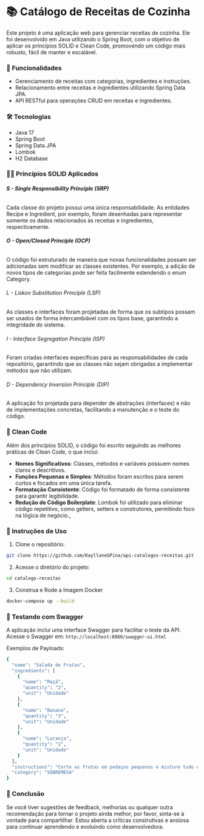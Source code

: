 # 📚 Catálogo de Receitas de Cozinha

Este projeto é uma aplicação web para gerenciar receitas de cozinha. Ele foi desenvolvido em Java utilizando o Spring Boot, com o objetivo de aplicar os princípios SOLID e Clean Code, promovendo um código mais robusto, fácil de manter e escalável.

### 🚀  Funcionalidades
- Gerenciamento de receitas com categorias, ingredientes e instruções.
- Relacionamento entre receitas e ingredientes utilizando Spring Data JPA.
- API RESTful para operações CRUD em receitas e ingredientes.

### 🛠️  Tecnologias
- Java 17
- Spring Boot
- Spring Data JPA
- Lombok
- H2 Database

### 🧑‍💻 Princípios SOLID Aplicados

###### **S - Single Responsibility Principle (SRP)**
Cada classe do projeto possui uma única responsabilidade. As entidades Recipe e Ingredient, por exemplo, foram desenhadas para representar somente os dados relacionados às receitas e ingredientes, respectivamente.

###### **O - Open/Closed Principle (OCP)**
O código foi estruturado de maneira que novas funcionalidades possam ser adicionadas sem modificar as classes existentes. Por exemplo, a adição de novos tipos de categorias pode ser feita facilmente estendendo o enum Category.

###### L - Liskov Substitution Principle (LSP)
As classes e interfaces foram projetadas de forma que os subtipos possam ser usados de forma intercambiável com os tipos base, garantindo a integridade do sistema.

###### I - Interface Segregation Principle (ISP)
Foram criadas interfaces específicas para as responsabilidades de cada repositório, garantindo que as classes não sejam obrigadas a implementar métodos que não utilizam.

###### D - Dependency Inversion Principle (DIP)
A aplicação foi projetada para depender de abstrações (interfaces) e não de implementações concretas, facilitando a manutenção e o teste do código.

### 🧼 Clean Code
Além dos princípios SOLID, o código foi escrito seguindo as melhores práticas de Clean Code, o que inclui:
- **Nomes Significativos**: Classes, métodos e variáveis possuem nomes claros e descritivos.
- **Funções Pequenas e Simples**: Métodos foram escritos para serem curtos e focados em uma única tarefa.
- **Formatação Consistente**: Código foi formatado de forma consistente para garantir legibilidade.
- **Redução de Código Boilerplate**: Lombok foi utilizado para eliminar código repetitivo, como getters, setters e construtores, permitindo foco na lógica de negócio.,

### 📝 Instruções de Uso
1. Clone o repositório:
```bash
git clone https://github.com/KayllaneGPina/api-catalogos-receitas.git
```

2. Acesse o diretório do projeto:
```bash
cd catalogo-receitas
```

3. Construa e Rode a Imagem Docker
```bash
docker-compose up --build
```

### 🧪 Testando com Swagger
A aplicação inclui uma interface Swagger para facilitar o teste da API. Acesse o Swagger em: `http://localhost:8080/swagger-ui.html`

Exemplos de Payloads:
```bash
{
  "name": "Salada de Frutas",
  "ingredients": [
    {
      "name": "Maçã",
      "quantity": "2",
      "unit": "Unidade"
    },
    {
      "name": "Banana",
      "quantity": "3",
      "unit": "Unidade"
    },
    {
      "name": "Laranja",
      "quantity": "2",
      "unit": "Unidade"
    }
  ],
  "instructions": "Corte as frutas em pedaços pequenos e misture tudo em uma tigela.",
  "category": "SOBREMESA"
}
```

### 📝 Conclusão
Se você tiver sugestões de feedback, melhorias ou qualquer outra recomendação para tornar o projeto ainda melhor, por favor, sinta-se à vontade para compartilhar. Estou aberta a críticas construtivas e ansiosa para continuar aprendendo e evoluindo como desenvolvedora.

